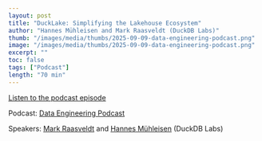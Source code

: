 ```yaml
---
layout: post
title: "DuckLake: Simplifying the Lakehouse Ecosystem"
author: "Hannes Mühleisen and Mark Raasveldt (DuckDB Labs)"
thumb: "/images/media/thumbs/2025-09-09-data-engineering-podcast.png"
image: "/images/media/thumbs/2025-09-09-data-engineering-podcast.png"
excerpt: ""
toc: false
tags: ["Podcast"]
length: "70 min"
---
```


<a href="https://www.dataengineeringpodcast.com/episodepage/duck-lake-simplifying-the-lakehouse-ecosystem">Listen to the podcast episode</a>

Podcast: [Data Engineering Podcast](https://www.dataengineeringpodcast.com/)

Speakers: [Mark Raasveldt](https://mytherin.github.io/) and [Hannes Mühleisen](https://hannes.muehleisen.org/) (DuckDB Labs)
